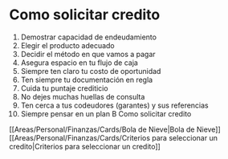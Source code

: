 # Como solicitar credito
1. Demostrar capacidad de endeudamiento
2. Elegir el producto adecuado
3. Decidir el método en que vamos a pagar
4. Asegura espacio en tu flujo de caja
5. Siempre ten claro tu costo de oportunidad
6. Ten siempre tu documentación en regla
7. Cuida tu puntaje crediticio
8. No dejes muchas huellas de consulta
9. Ten cerca a tus codeudores (garantes) y sus referencias
10. Siempre pensar en un plan B Como solicitar credito

[[Areas/Personal/Finanzas/Cards/Bola de Nieve|Bola de Nieve]]
[[Areas/Personal/Finanzas/Cards/Criterios para seleccionar un credito|Criterios para seleccionar un credito]]